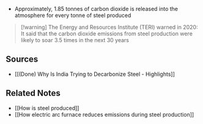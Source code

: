 - Approximately, 1.85 tonnes of carbon dioxide is released into the atmosphere for every tonne of steel produced

> [!warning] The Energy and Resources Institute (TERI) warned in 2020:
> It said that the carbon dioxide emissions from steel production were likely to soar 3.5 times in the next 30 years

## Sources
- [[(Done) Why Is India Trying to Decarbonize Steel - Highlights]]

## Related Notes
- [[How is steel produced]]
- [[How electric arc furnace reduces emissions during steel production]]
